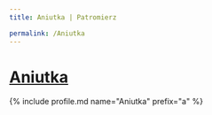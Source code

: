 ```yaml
---
title: Aniutka | Patromierz

permalink: /Aniutka
---
```


# [Aniutka](https://patronite.pl/Aniutka)

{% include profile.md name="Aniutka" prefix="a" %}
